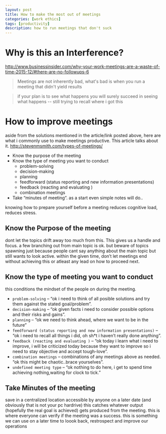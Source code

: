 ```yaml
---
layout: post
title: How to make the most out of meetings
categories: [work ethics]
tags: [productivity]
description: how to run meetings that don't suck
---
```


# Why is this an Interference?
http://www.businessinsider.com/why-your-work-meetings-are-a-waste-of-time-2015-12/#there-are-no-followups-6


> Meetings are not inherently bad, what's bad is when you run a meeting that didn't yield results

> if your plan is to see what happens you will surely succeed in seeing what happens 
-- still trying to recall where i got this

# How to improve meetings
aside from the solutions mentioned in the article/link posted above, here are what i commonly use to make meetings productive.
This article talks about it.
http://stevenmsmith.com/types-of-meetings/

* Know the purpose of the meeting
* Know the type of meeting you want to conduct
  * problem-solving
  * decision-making
  * planning
  * feedforward (status reporting and new information presentations)
  * feedback (reacting and evaluating )
  * combination meetings
* Take “minutes of meeting“. as a start even simple notes will do..

knowing how to prepare yourself before a meeting reduces cognitive load, reduces stress.

## Know the Purpose of the meeting

dont let the topics drift away too much from this.
This gives us a handle and focus.
a few branching out from main topic is ok. but beware of topics spawning just because
people cant say anything about the main topic but still wants to look active.
within the given time, don’t let meetings end without achieving this or atleast any lead on how to proceed next.

## Know the type of meeting you want to conduct
this conditions the mindset of the people on during the meeting.

* `problem-solving` – “ok i need to think of all posible solutions and try them against the stated goal/problem”.
* `decision-making` – “ok given facts i need to consider possible options and their risks and gains”.
* `planning` – “ok we need to think ahead, where we want to be in the future”
* `feedforward (status reporting and new information presentations)` – “ok i need to recall all things i did, oh sh*t i haven’t really done anything”.
* `feedback (reacting and evaluating )` – “ok today i learn what i need to improve, i will be criticized today because they want to improve so i need to stay objective and accept tough-love”.
* `combination meetings` – combinations of any meetings above as needed. “ok this might be chaotic..brace yourselves”.
* `undefined meeting type` – “ok nothing to do here, i get to spend time achieving nothing,waiting for clock to tick.”

## Take Minutes of the meeting
save in a centralized location accessible by anyone on a later date (and obviously that is not your pc hardrive)
this catches whatever output (hopefully the real goal is achieved) gets produced from the meeting.
this is where everyone can verify if the meeting was a success.
this is something  we can use on a later time to loook back, restrospect and improve our operations
